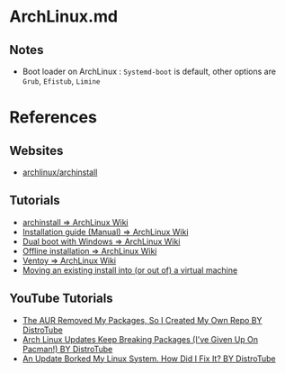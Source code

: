 # ArchLinux.md

## Notes

* Boot loader on ArchLinux : `Systemd-boot` is default, other options are `Grub`, `Efistub`, `Limine`

# References

## Websites

* [archlinux/archinstall](https://github.com/archlinux/archinstall)

## Tutorials

* [archinstall => ArchLinux Wiki](https://wiki.archlinux.org/title/Archinstall)
* [Installation guide (Manual) => ArchLinux Wiki](https://wiki.archlinux.org/title/Installation_guide)
* [Dual boot with Windows => ArchLinux Wiki](https://wiki.archlinux.org/title/Dual_boot_with_Windows)
* [Offline installation => ArchLinux Wiki](https://wiki.archlinux.org/title/Offline_installation)
* [Ventoy => ArchLinux Wiki](https://wiki.archlinux.org/title/Ventoy)
* [Moving an existing install into (or out of) a virtual machine](https://wiki.archlinux.org/title/Moving_an_existing_install_into_(or_out_of)_a_virtual_machine)

## YouTube Tutorials

* [The AUR Removed My Packages, So I Created My Own Repo BY DistroTube](https://www.youtube.com/watch?v=CYqd2AHXosk)
* [Arch Linux Updates Keep Breaking Packages (I've Given Up On Pacman!) BY DistroTube](https://www.youtube.com/watch?v=tgbpNuOfFQM)
* [An Update Borked My Linux System. How Did I Fix It? BY DistroTube](https://www.youtube.com/watch?v=tTS2KVCJ-MQ)
